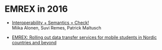 EMREX in 2016
=============

- [Interoperability + Semantics = Check!](Alonen_Remes_Maltusch_Interoperability_Semantics_Check_V2_08062016.pdf)  
Miika Alonen, Suvi Remes, Patrick Maltusch

- [EMREX: Rolling out data transfer services for mobile students in Nordic countries and beyond](EMREX_CapeTown_160519.pdf)  
